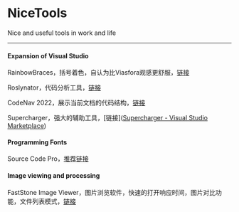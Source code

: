 # NiceTools
Nice and useful tools in work and life

---

#### Expansion of Visual Studio

RainbowBraces，括号着色，自认为比Viasfora观感更舒服，[链接](https://github.com/madskristensen/RainbowBraces)

Roslynator，代码分析工具，[链接](https://github.com/dotnet/roslynator)

CodeNav 2022，展示当前文档的代码结构，[链接](https://marketplace.visualstudio.com/items?itemName=SamirBoulema.CodeNav2022)

Supercharger，强大的辅助工具，[链接]([Supercharger - Visual Studio Marketplace](https://marketplace.visualstudio.com/items?itemName=MichaelKissBG8.Supercharger))

#### Programming Fonts

Source Code Pro，[推荐链接](https://www.v2ex.com/t/67352)

#### Image viewing and processing

FastStone Image Viewer，图片浏览软件，快速的打开响应时间，图片对比功能，文件列表模式，[链接](https://www.faststone.org/FSIVDownload.htm)

